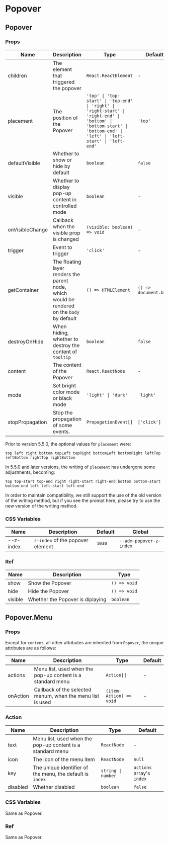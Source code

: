 # Popover

<code src="./demos/demo1.tsx"></code>

<code src="./demos/demo2.tsx"></code>

<code src="./demos/demo3.tsx" debug></code>

## Popover

### Props

| Name            | Description                                                                                  | Type                                                                                                                                                                 | Default               |
| --------------- | -------------------------------------------------------------------------------------------- | -------------------------------------------------------------------------------------------------------------------------------------------------------------------- | --------------------- |
| children        | The element that triggered the popover                                                       | `React.ReactElement`                                                                                                                                                 | -                     |
| placement       | The position of the Popover                                                                  | `'top' \| 'top-start' \| 'top-end' \| 'right' \| 'right-start' \| 'right-end' \| 'bottom' \| 'bottom-start' \| 'bottom-end' \| 'left' \| 'left-start' \| 'left-end'` | `'top'`               |
| defaultVisible  | Whether to show or hide by default                                                           | `boolean`                                                                                                                                                            | `false`               |
| visible         | Whether to display pop-up content in controlled mode                                         | `boolean`                                                                                                                                                            | -                     |
| onVisibleChange | Callback when the visible prop is changed                                                    | `(visible: boolean) => void`                                                                                                                                         | -                     |
| trigger         | Event to trigger                                                                             | `'click'`                                                                                                                                                            | -                     |
| getContainer    | The floating layer renders the parent node, which would be rendered on the `body` by default | `() => HTMLElement`                                                                                                                                                  | `() => document.body` |
| destroyOnHide   | When hiding, whether to destroy the content of `tooltip`                                     | `boolean`                                                                                                                                                            | `false`               |
| content         | The content of the Popover                                                                   | `React.ReactNode`                                                                                                                                                    | -                     |
| mode            | Set bright color mode or black mode                                                          | `'light' \| 'dark'`                                                                                                                                                  | `'light'`             |
| stopPropagation | Stop the propagation of some events.                                                         | `PropagationEvent[]`                                                                                                                                                 | `['click']`           |

Prior to version 5.5.0, the optional values for `placement` were:

`top left right bottom topLeft topRight bottomLeft bottomRight leftTop leftBottom rightTop rightBottom`

In 5.5.0 and later versions, the writing of `placement` has undergone some adjustments, becoming:

`top top-start top-end right right-start right-end bottom bottom-start bottom-end left left-start left-end`

In order to maintain compatibility, we still support the use of the old version of the writing method, but if you see the prompt here, please try to use the new version of the writing method.

### CSS Variables

| Name      | Description                      | Default | Global                  |
| --------- | -------------------------------- | ------- | ----------------------- |
| --z-index | `z-index` of the popover element | `1030`  | `--adm-popover-z-index` |

### Ref

| Name    | Description                      | Type         |
| ------- | -------------------------------- | ------------ |
| show    | Show the Popover                 | `() => void` |
| hide    | Hide the Popover                 | `() => void` |
| visible | Whether the Popover is diplaying | `boolean`    |

## Popover.Menu

### Props

Except for `content`, all other attributes are inherited from `Popover`, the unique attributes are as follows:

| Name     | Description                                                | Type                     | Default |
| -------- | ---------------------------------------------------------- | ------------------------ | ------- |
| actions  | Menu list, used when the pop-up content is a standard menu | `Action[]`               | -       |
| onAction | Callback of the selected menum, when the menu list is used | `(item: Action) => void` | -       |

### Action

| Name     | Description                                                | Type               | Default                   |
| -------- | ---------------------------------------------------------- | ------------------ | ------------------------- |
| text     | Menu list, used when the pop-up content is a standard menu | `ReactNode`        | -                         |
| icon     | The icon of the menu item                                  | `ReactNode`        | `null`                    |
| key      | The unique identifier of the menu, the default is `index`  | `string \| number` | `actions` array's `index` |
| disabled | Whether disabled                                           | `boolean`          | `false`                   |

### CSS Variables

Same as Popover.

### Ref

Same as Popover.
